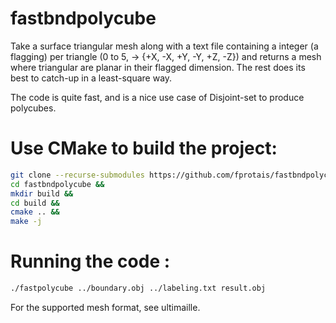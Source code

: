 # fastbndpolycube

Take a surface triangular mesh along with a text file containing a integer (a flagging) per triangle (0 to 5, -> {+X, -X, +Y, -Y, +Z, -Z}) and returns a mesh where triangular are planar in their flagged dimension. The rest does its best to catch-up in a least-square way. 

The code is quite fast, and is a nice use case of Disjoint-set to produce polycubes. 

# Use CMake to build the project:
```sh
git clone --recurse-submodules https://github.com/fprotais/fastbndpolycube &&
cd fastbndpolycube &&
mkdir build &&
cd build &&
cmake .. &&
make -j 
```

# Running the code :

```sh
./fastpolycube ../boundary.obj ../labeling.txt result.obj
```
For the supported mesh format, see ultimaille. 